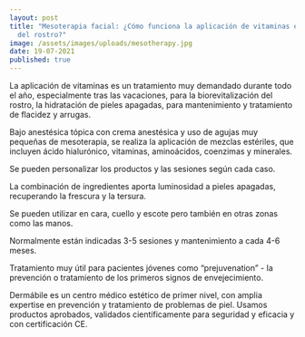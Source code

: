 ```yaml
---
layout: post
title: "Mesoterapia facial: ¿Cómo funciona la aplicación de vitaminas en la piel
  del rostro?"
image: /assets/images/uploads/mesotherapy.jpg
date: 19-07-2021
published: true
---
```

La aplicación de vitaminas es un tratamiento muy demandado durante todo el año, especialmente tras las vacaciones, para la biorevitalización del rostro, la hidratación de pieles apagadas, para mantenimiento y tratamiento de flacidez y arrugas. 

Bajo anestésica tópica con crema anestésica y uso de agujas muy pequeñas de mesoterapia, se realiza la aplicación de mezclas estériles, que incluyen ácido hialurónico, vitaminas, aminoácidos, coenzimas y minerales.

Se pueden personalizar los productos y las sesiones según cada caso.

La combinación de ingredientes aporta luminosidad a pieles apagadas, recuperando la frescura y la tersura. 

Se pueden utilizar en cara, cuello y escote pero también en otras zonas como las manos.

Normalmente están indicadas 3-5 sesiones y mantenimiento a cada 4-6 meses. 

Tratamiento muy útil para pacientes jóvenes como “prejuvenation” - la prevención o tratamiento de los primeros signos de envejecimiento. 

Dermábile es un centro médico estético de primer nivel, con amplia expertise en prevención y tratamiento de problemas de piel. Usamos productos aprobados, validados científicamente para seguridad y eficacia y con certificación CE.